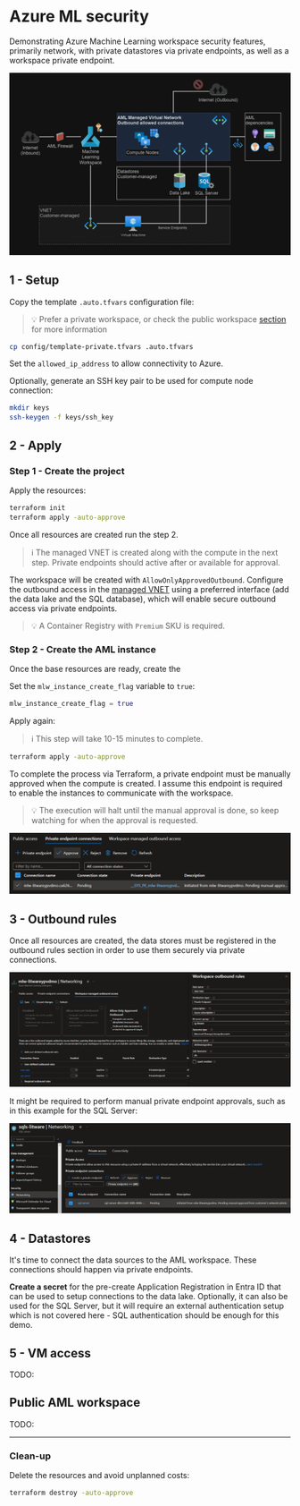 # Azure ML security

Demonstrating Azure Machine Learning workspace security features, primarily network, with private datastores via private endpoints, as well as a workspace private endpoint.

<img src=".assets/aml-architecture.png" />

## 1 - Setup

Copy the template `.auto.tfvars` configuration file:

> 💡 Prefer a private workspace, or check the public workspace [section](#public-aml-workspace) for more information

```sh
cp config/template-private.tfvars .auto.tfvars
```

Set the `allowed_ip_address` to allow connectivity to Azure.

Optionally, generate an SSH key pair to be used for compute node connection:

```sh
mkdir keys
ssh-keygen -f keys/ssh_key
```

## 2 - Apply

### Step 1 - Create the project

Apply the resources:

```sh
terraform init
terraform apply -auto-approve
```

Once all resources are created run the step 2.

> ℹ️ The managed VNET is created along with the compute in the next step. Private endpoints should active after or available for approval.

The workspace will be created with `AllowOnlyApprovedOutbound`. Configure the outbound access in the [managed VNET][1] using a preferred interface (add the data lake and the SQL database), which will enable secure outbound access via private endpoints.

> 💡 A Container Registry with `Premium` SKU is required.

### Step 2 - Create the AML instance

Once the base resources are ready, create the 

Set the `mlw_instance_create_flag` variable to `true`:

```terraform
mlw_instance_create_flag = true
```

Apply again:

> ℹ️ This step will take 10-15 minutes to complete.

```sh
terraform apply -auto-approve
```

To complete the process via Terraform, a private endpoint must be manually approved when the compute is created. I assume this endpoint is required to enable the instances to communicate with the workspace.

> 💡 The execution will halt until the manual approval is done, so keep watching for when the approval is requested.

<img src=".assets/aml-compute-approval.png" width=700 />

## 3 - Outbound rules

Once all resources are created, the data stores must be registered in the outbound rules section in order to use them securely via private connections.

<img src=".assets/aml-outbound-rules.png" />

It might be required to perform manual private endpoint approvals, such as in this example for the SQL Server:

<img src=".assets/aml-outbound-pe.png" />

## 4 - Datastores

It's time to connect the data sources to the AML workspace. These connections should happen via private endpoints.

**Create a secret** for the pre-create Application Registration in Entra ID that can be used to setup connections to the data lake. Optionally, it can also be used for the SQL Server, but it will require an external authentication setup which is not covered here - SQL authentication should be enough for this demo.

## 5 - VM access

TODO:

## Public AML workspace

TODO:

---

### Clean-up

Delete the resources and avoid unplanned costs:

```sh
terraform destroy -auto-approve
```

[1]: https://learn.microsoft.com/en-us/azure/machine-learning/how-to-managed-network?view=azureml-api-2&tabs=azure-cli
[2]: https://learn.microsoft.com/en-us/azure/machine-learning/how-to-configure-private-link?view=azureml-api-2&tabs=cli#limitations
[3]: https://learn.microsoft.com/en-us/AZURE/machine-learning/how-to-access-data?view=azureml-api-1
[4]: https://k21academy.com/microsoft-azure/dp-100/datastores-and-datasets-in-azure/
